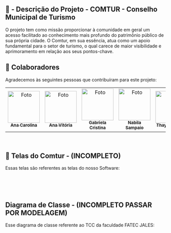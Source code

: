 ## 📝 - Descrição do Projeto - COMTUR - Conselho Municipal de Turismo

O projeto tem como missão proporcionar à comunidade em geral um acesso facilitado ao conhecimento mais profundo do patrimônio público de sua própria cidade. O Comtur, em sua essência, atua como um apoio fundamental para o setor de turismo, o qual carece de maior visibilidade e aprimoramento em relação aos seus pontos-chave.
</br>

## 🤝 Colaboradores

Agradecemos às seguintes pessoas que contribuíram para este projeto:

<table>
  <tr>
     <td align="center">
      <a href="https://github.com/heyyana">
        <img src="https://avatars.githubusercontent.com/u/110052074?v=4" width="100px;" alt="Foto"/><br>
        <sub>
          <b>Ana Carolina</b>
        </sub>
      </a>
    </td>
    <td align="center">
      <a href="https://github.com/Ana-Pimenta-Conceicao">
        <img src="https://avatars.githubusercontent.com/u/128404411?v=4" width="100px;" alt="Foto"/><br>
        <sub>
          <b>Ana Vitória</b>
        </sub>
      </a>
    </td>
    <td align="center">
      <a href="https://github.com/GabrielaCS13">
        <img src="https://avatars.githubusercontent.com/u/107650099?v=4" width="100px;" alt="Foto"/><br>
        <sub>
          <b>Gabriela Cristina</b>
        </sub>
      </a>
    </td>
    <td align="center">
      <a href="https://github.com/nabilasampaio2005">
        <img src="https://avatars.githubusercontent.com/u/127144120?v=4" width="100px;" alt="Foto"/><br>
        <sub>
          <b>Nabila Sampaio</b>
        </sub>
      </a>
    </td>
     <td align="center">
      <a href="https://github.com/ThaysaVitoria">
        <img src="https://avatars.githubusercontent.com/u/128404392?v=4" width="100px;" alt="Foto"/><br>
        <sub>
          <b>Thaysa Vitória</b>
        </sub>
      </a>
    </td>

  </tr>
</table>

</br>

## 🚀 Telas do Comtur - (INCOMPLETO)

Essas telas são referentes as telas do nosso Software:

</br>



</br>
</br>


## Diagrama de Classe - (INCOMPLETO PASSAR POR MODELAGEM)


Esse diagrama de classe referente ao TCC da faculdade FATEC JALES:

</br>
